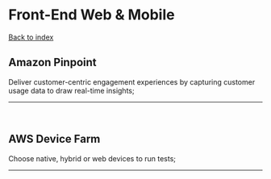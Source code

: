 # Front-End Web & Mobile

[Back to index](Index.md)

## Amazon Pinpoint

Deliver customer-centric engagement experiences by capturing customer usage data to draw real-time insights;

---

</br>

## AWS Device Farm

Choose native, hybrid or web devices to run tests;

---

</br>
